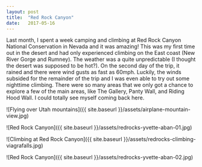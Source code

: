 ```yaml
---
layout: post
title:  "Red Rock Canyon"
date:   2017-05-16 
---
```


Last month, I spent a week camping and climbing at Red Rock Canyon National Conservation in Nevada and it was amazing! This was my first time out in the desert and had only experienced climbing on the East coast (New River Gorge and Rumney). The weather was a quite unpredictable (I thought the desert was supposed to be hot?). On the second day of the trip, it rained and there were wind gusts as fast as 60mph. Luckily, the winds subsided for the remainder of the trip and I was even able to try out some nighttime climbing. There were so many areas that we only got a chance to explore a few of the main areas, like The Gallery, Panty Wall, and Riding Hood Wall. I could totally see myself coming back here.

![Flying over Utah mountains]({{ site.baseurl }}/assets/airplane-mountain-view.jpg)

![Red Rock Canyon]({{ site.baseurl }}/assets/redrocks-yvette-aban-01.jpg)

![Climbing at Red Rock Canyon]({{ site.baseurl }}/assets/redrocks-climbing-viagrafalls.jpg)

![Red Rock Canyon]({{ site.baseurl }}/assets/redrocks-yvette-aban-02.jpg)
